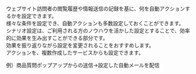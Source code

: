 ウェブサイト訪問者の閲覧履歴や情報送信の記録を基に、何を自動アクションするかを設定できます。  
様々な条件を設定でき、自動アクションも多数設定しておくことができます。  
シナリオ設定は、ご利用される方のノウハウを活かした設定とすることで、効率的に効果を生み出すことができる部分です。  
効果を振り返りながら設定を変更されることをおすすめします。  
アクションを、複数作成したサービスからも設定できます。  
  
例）商品質問ポップアップからの送信→設定した自動メールを配信

